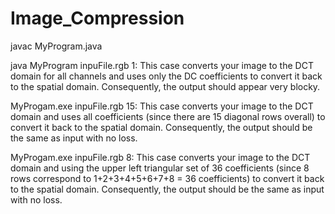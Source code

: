 # Image_Compression

javac MyProgram.java

java MyProgram inpuFile.rgb 1: 
This case converts your image to the DCT domain for all channels and uses only the DC coefficients to convert it back to the spatial domain. Consequently, the output should appear very blocky.


MyProgam.exe inpuFile.rgb 15: 
This case converts your image to the DCT domain and uses all coefficients (since there are 15 diagonal rows overall) to convert it back to the spatial domain. Consequently, the output should be the same as input with no loss.


MyProgam.exe inpuFile.rgb 8: 
This case converts your image to the DCT domain and using the upper left triangular set of 36 coefficients (since 8 rows correspond to 1+2+3+4+5+6+7+8 = 36 coefficients) to convert it back to the spatial domain. Consequently, the output should be the same as input with no loss.
